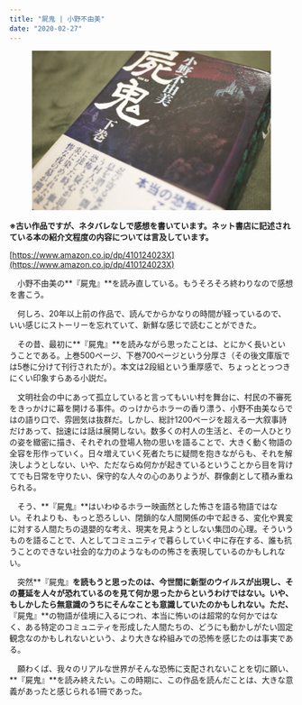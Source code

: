 ```yaml
---
title: "屍鬼 | 小野不由美"
date: "2020-02-27"
---
```


<figure>

![](assets/n3d8cb189d87c_7e0adf1d1a8eee80f95a6ef592d7cb86.jpeg)

</figure>

**※古い作品ですが、ネタバレなしで感想を書いています。ネット書店に記述されている本の紹介文程度の内容については言及しています。**

[https://www.amazon.co.jp/dp/410124023X](https://www.amazon.co.jp/dp/410124023X)

　小野不由美の**『屍鬼』**を読み直している。もうそろそろ終わりなので感想を書こう。

　何しろ、20年以上前の作品で、読んでからかなりの時間が経っているので、いい感じにストーリーを忘れていて、新鮮な感じで読むことができた。

　その昔、最初に**『屍鬼』**を読みながら思ったことは、とにかく長いということである。上巻500ページ、下巻700ページという分厚さ（その後文庫版では5巻に分けて刊行されたが）。本文は2段組という重厚感で、ちょっととっつきにくい印象すらある小説だ。

　文明社会の中にあって孤立していると言ってもいい村を舞台に、村民の不審死をきっかけに幕を開ける事件。のっけからホラーの香り漂う、小野不由美ならではの語り口で、雰囲気は抜群だ。しかし、総計1200ページを超える一大叙事詩だけあって、拙速には話は展開しない。数多くの村人の生活と、その一人ひとりの姿を緻密に描き、それぞれの登場人物の思いを語ることで、大きく動く物語の全容を形作っていく。日々増えていく死者たちに疑問を抱きながらも、それを解決しようとしない、いや、ただならぬ何かが起きているということから目を背けてでも日常を守りたい、保守的な人々の心のありようが、群像劇として積み重ねられる。

　そう、**『屍鬼』**はいわゆるホラー映画然とした怖さを語る物語ではない。それよりも、もっと恐ろしい、閉鎖的な人間関係の中で起きる、変化や異変に対する人間たちの退嬰的な考え、現実を見ようとしない集団の心理。そういうものを語ることで、人としてコミュニティで暮らしていく中に存在する、誰も抗うことのできない社会的な力のようなものの怖さを表現しているのかもしれない。

　突然**『屍鬼』**を読もうと思ったのは、今世間に新型のウイルスが出現し、その蔓延を人々が恐れているのを見て何か思ったからというわけではない。いや、もしかしたら無意識のうちにそんなことも意識していたのかもしれない。ただ、**『屍鬼』**の物語が佳境に入るにつれ、本当に怖いのは超常的な何かではなく、ある特定のコミュニティを形成した人間たちの、どうにも動かしがたい固定観念なのかもしれないという、より大きな枠組みでの恐怖を感じたのは事実である。

　願わくば、我々のリアルな世界がそんな恐怖に支配されないことを切に願い、**『屍鬼』**を読み終えたい。この時期に、この作品を読んだことは、大きな意義があったと感じられる1冊であった。
